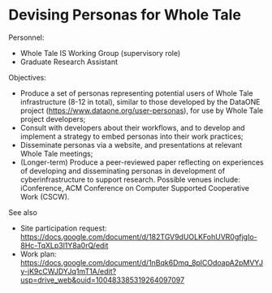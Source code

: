 # Devising Personas for Whole Tale



Personnel:
* Whole Tale IS Working Group (supervisory role)
* Graduate Research Assistant

Objectives: 
* Produce a set of personas representing potential users of Whole Tale infrastructure (8-12 in total), similar to those developed by the DataONE project (https://www.dataone.org/user-personas), for use by Whole Tale project developers;
* Consult with developers about their workflows, and to develop and implement a strategy to embed personas into their work practices;
* Disseminate personas via a website, and presentations at relevant Whole Tale meetings;
* (Longer-term) Produce a peer-reviewed paper reflecting on experiences of developing and disseminating personas in development of cyberinfrastructure to support research. Possible venues include: iConference, ACM Conference on Computer Supported Cooperative Work (CSCW). 

See also
* Site participation request: https://docs.google.com/document/d/182TGV9dUOLKFohUVR0gfjgIo-8Hc-TqXLp3l1Y8a0rQ/edit
* Work plan: https://docs.google.com/document/d/1nBqk6Dmq_8plCOdoapA2pMVYJy-jK9cCWJDYJq1mT1A/edit?usp=drive_web&ouid=100483385319264097097
